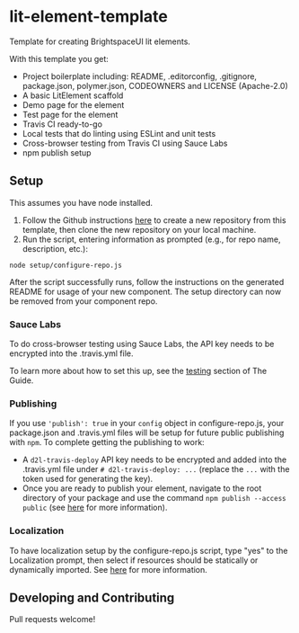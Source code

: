 # lit-element-template

Template for creating BrightspaceUI lit elements.

With this template you get:

* Project boilerplate including: README, .editorconfig, .gitignore, package.json, polymer.json, CODEOWNERS and LICENSE (Apache-2.0)
* A basic LitElement scaffold
* Demo page for the element
* Test page for the element
* Travis CI ready-to-go
* Local tests that do linting using ESLint and unit tests
* Cross-browser testing from Travis CI using Sauce Labs
* npm publish setup

## Setup

This assumes you have node installed.

1. Follow the Github instructions [here](https://help.github.com/en/articles/creating-a-repository-from-a-template) to create a new repository from this template, then clone the new repository on your local machine.
3. Run the script, entering information as prompted (e.g., for repo name, description, etc.):
```
node setup/configure-repo.js
```

After the script successfully runs, follow the instructions on the generated README for usage of your new component. The setup directory can now be removed from your component repo.

### Sauce Labs

To do cross-browser testing using Sauce Labs, the API key needs to be encrypted into the .travis.yml file.

To learn more about how to set this up, see the [testing](https://github.com/BrightspaceUI/guide/wiki/Testing) section of The Guide.

### Publishing

If you use `'publish': true` in your `config` object in configure-repo.js, your package.json and .travis.yml files will be setup for future public publishing with `npm`. To complete getting the publishing to work:
* A `d2l-travis-deploy` API key needs to be encrypted and added into the .travis.yml file under `# d2l-travis-deploy: ...` (replace the `...` with the token used for generating the key).
* Once you are ready to publish your element, navigate to the root directory of your package and use the command `npm publish --access public` (see [here](https://docs.npmjs.com/creating-and-publishing-scoped-public-packages#publishing-scoped-public-packages) for more information).

### Localization

To have localization setup by the configure-repo.js script, type "yes" to the Localization prompt, then select if resources should be statically or dynamically imported. See [here](https://github.com/BrightspaceUI/core/blob/master/mixins/localize-mixin.md#language-resources) for more information.

## Developing and Contributing

Pull requests welcome!
